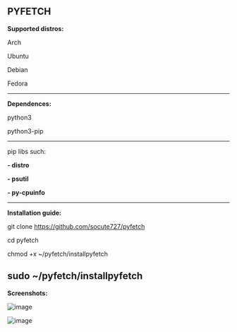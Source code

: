 PYFETCH
------------------------------------------------------------------------------------------------------
**Supported distros:**

Arch 

Ubuntu

Debian

Fedora

------------------------------------------------------------------------------------------------------
**Dependences:**

python3 

python3-pip

------------------------------------------------------------------------------------------------------
pip libs such: 

**- distro** 

**- psutil**

**- py-cpuinfo**

----------------------------------------------------------------------------------------------------- 
**Installation guide:**

git clone https://github.com/socute727/pyfetch

cd pyfetch

chmod +x ~/pyfetch/installpyfetch

sudo ~/pyfetch/installpyfetch
------------------------------------------------------------------------------------------------------
**Screenshots:**

![image](https://github.com/socute727/pyfetch/assets/152518983/a70c382f-e860-4221-a309-7ae9b415bcbc)


![image](https://github.com/socute727/pyfetch/assets/152518983/8bce5a75-d78c-4b65-9859-b218dba24a3b)

